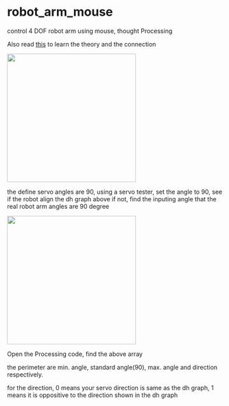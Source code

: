 # robot_arm_mouse
control 4 DOF robot arm using mouse, thought Processing
<p>Also read <a href=="https://sites.google.com/site/arduinorobotprocessing/home/arduino/2-arduino-x-robot/2-7-robot-arms">this</a> to learn the theory and the connection 
<p><img width = 300px src="https://lh5.googleusercontent.com/-iVy9mOLFt-U/VWfRbBA9vFI/AAAAAAAAFsc/1umu8NvZ1Gg/w1582-h1224-no/dh%2Bgraph.jpg">

the define servo angles are 90, using a servo tester, set the angle to 90, see if the robot align the dh graph above
if not, find the inputing angle that the real robot arm angles are 90 degree

<img width = 300px src="https://lh5.googleusercontent.com/-MT0lwcSzgUA/VWfRhwKsc0I/AAAAAAAAFsw/HYpVGNuK0ZU/w1102-h1224-no/%25E8%259E%25A2%25E5%25B9%2595%25E5%25BF%25AB%25E7%2585%25A7%2B2015-05-29%2B%25E4%25B8%258A%25E5%258D%258810.33.19.png">

Open the Processing code, find the above array
<p>
the perimeter are min. angle, standard angle(90), max. angle and direction respectively.
<p> for the direction, 0 means your servo direction is same as the dh graph, 1 means it is oppositive to the direction shown in the dh graph

